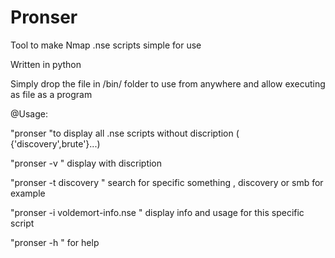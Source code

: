 # Pronser
Tool to make Nmap .nse scripts simple for use

Written in python

Simply drop the file in /bin/ folder to use from anywhere and allow executing as file as a program

@Usage:

"pronser "to display all .nse scripts without discription ( {'discovery',brute'}...)

"pronser -v   " display with discription

"pronser -t discovery " search for specific something , discovery or smb for example

"pronser -i voldemort-info.nse " display info and usage for this specific script 

"pronser -h " for help 
